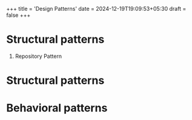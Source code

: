 +++
title = 'Design Patterns'
date = 2024-12-19T19:09:53+05:30
draft = false
+++

# Structural patterns

1. Repository Pattern

# Structural patterns

# Behavioral patterns
